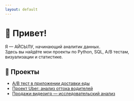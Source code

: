 ```yaml
---
layout: default
---
```


# 👋 Привет!

Я — АЙСЫЛУ, начинающий аналитик данных.  
Здесь вы найдёте мои проекты по Python, SQL, A/B тестам, визуализации и статистике.

## 📌 Проекты

- [A/B тест в приложении доставки еды](https://github.com/rshtsk/ab_test_food_delivery)
- [Проект Uber: анализ оттока водителей](https://github.com/...)
- [Продажи видеоигр — исследовательский анализ](https://github.com/...)
